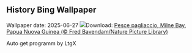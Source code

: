 ## History Bing Wallpaper
Wallpaper date: 2025-06-27
![](https://www.bing.com/th?id=OHR.MaroonClownfish_IT-IT1939766498_UHD.jpg&w=1000)Download: [Pesce pagliaccio, Milne Bay, Papua Nuova Guinea (© Fred Bavendam/Nature Picture Library)](https://www.bing.com/th?id=OHR.MaroonClownfish_IT-IT1939766498_UHD.jpg)

Auto get programm by LtgX
